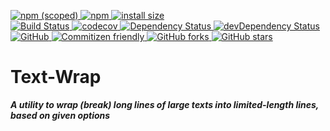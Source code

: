 <p dir="auto">
	<a href="https://npmjs.com/package/@live-html-editor/text-wrap">
		<img alt="npm (scoped)" src="https://img.shields.io/npm/v/@live-html-editor/text-wrap.svg">
	</a>
	<a href="https://npmjs.com/package/@live-html-editor/text-wrap">
		<img alt="npm" src="https://img.shields.io/npm/dt/@live-html-editor/text-wrap.svg">
	</a>
	<a href="https://packagephobia.now.sh/result?p=@live-html-editor/text-wrap">
		<img src="https://packagephobia.now.sh/badge?p=@live-html-editor/text-wrap" alt="install size">
	</a>
	<br>
	<a href="https://travis-ci.com/live-html-editor/TextWrap">
			<img src="https://travis-ci.com/live-html-editor/TextWrap.svg?branch=master" alt="Build Status">
	</a>
	<a href="https://codecov.io/github/live-html-editor/TextWrap">
		<img src="https://codecov.io/github/live-html-editor/TextWrap/branch/master/graph/badge.svg" alt="codecov">
	</a>
	<a href="https://david-dm.org/live-html-editor/textwrap">
		<img src="https://david-dm.org/live-html-editor/textwrap.svg" alt="Dependency Status">
	</a>
	<a href="https://david-dm.org/live-html-editor/textwrap?type=dev">
		<img src="https://david-dm.org/live-html-editor/textwrap/dev-status.svg" alt="devDependency Status">
	</a>
	<br>
	<a href="https://github.com/live-html-editor/TextWrap/blob/master/LICENSE">
		<img alt="GitHub" src="https://img.shields.io/github/license/live-html-editor/TextWrap.svg">
	</a>
	<a href="http://commitizen.github.io/cz-cli/">
		<img alt="Commitizen friendly" src="https://img.shields.io/badge/commitizen-friendly-brightgreen.svg">
	</a>
	<a href="https://github.com/live-html-editor/TextWrap/fork">
		<img src="https://img.shields.io/github/forks/live-html-editor/TextWrap.svg?style=social" alt="GitHub forks">
	</a>
	<a href="https://github.com/live-html-editor/TextWrap">
		<img src="https://img.shields.io/github/stars/live-html-editor/TextWrap.svg?style=social" alt="GitHub stars">
	</a>
</p>

<h1 dir="auto">
	Text-Wrap
</h1>

<p dir="auto">
	<b><i>A utility to wrap (break) long lines of large texts into limited-length lines, based on given options</i></b><br>
</p>
